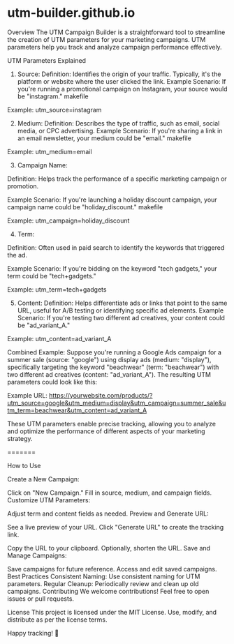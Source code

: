 # utm-builder.github.io


Overview
The UTM Campaign Builder is a straightforward tool to streamline the creation of UTM parameters for your marketing campaigns. UTM parameters help you track and analyze campaign performance effectively.

UTM Parameters Explained

1. Source:
Definition: Identifies the origin of your traffic. Typically, it's the platform or website where the user clicked the link.
Example Scenario: If you're running a promotional campaign on Instagram, your source would be "instagram."
makefile

Example: utm_source=instagram

2. Medium:
Definition: Describes the type of traffic, such as email, social media, or CPC advertising.
Example Scenario: If you're sharing a link in an email newsletter, your medium could be "email."
makefile

Example: utm_medium=email

3. Campaign Name:

Definition: Helps track the performance of a specific marketing campaign or promotion.

Example Scenario: If you're launching a holiday discount campaign, your campaign name could be "holiday_discount."
makefile

Example: utm_campaign=holiday_discount

4. Term:

Definition: Often used in paid search to identify the keywords that triggered the ad.

Example Scenario: If you're bidding on the keyword "tech gadgets," your term could be "tech+gadgets."

Example: utm_term=tech+gadgets

5. Content:
Definition: Helps differentiate ads or links that point to the same URL, useful for A/B testing or identifying specific ad elements.
Example Scenario: If you're testing two different ad creatives, your content could be "ad_variant_A."

Example: utm_content=ad_variant_A

Combined Example:
Suppose you're running a Google Ads campaign for a summer sale (source: "google") using display ads (medium: "display"), specifically targeting the keyword "beachwear" (term: "beachwear") with two different ad creatives (content: "ad_variant_A"). The resulting UTM parameters could look like this:

Example URL: https://yourwebsite.com/products/?utm_source=google&utm_medium=display&utm_campaign=summer_sale&utm_term=beachwear&utm_content=ad_variant_A

These UTM parameters enable precise tracking, allowing you to analyze and optimize the performance of different aspects of your marketing strategy.

=======

How to Use

Create a New Campaign:

Click on "New Campaign."
Fill in source, medium, and campaign fields.
Customize UTM Parameters:

Adjust term and content fields as needed.
Preview and Generate URL:

See a live preview of your URL.
Click "Generate URL" to create the tracking link.


Copy the URL to your clipboard.
Optionally, shorten the URL.
Save and Manage Campaigns:

Save campaigns for future reference.
Access and edit saved campaigns.
Best Practices
Consistent Naming: Use consistent naming for UTM parameters.
Regular Cleanup: Periodically review and clean up old campaigns.
Contributing
We welcome contributions! Feel free to open issues or pull requests.

License
This project is licensed under the MIT License. Use, modify, and distribute as per the license terms.

Happy tracking! 🚀
